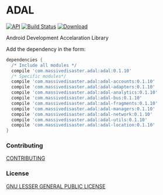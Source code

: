 # ADAL
[![API](https://img.shields.io/badge/API-16%2B-green.svg?style=flat)](https://android-arsenal.com/api?level=16)
[![Build Status](https://travis-ci.org/massivedisaster/ADAL.svg?branch=master)](https://travis-ci.org/massivedisaster/ADAL)
[ ![Download](https://api.bintray.com/packages/massivedisaster/maven/adal/images/download.svg) ](https://bintray.com/massivedisaster/maven/adal/_latestVersion)

Android Development Accelaration Library

Add the dependency in the form:
```gradle
dependencies {
  /* Include all modules */
  compile 'com.massivedisaster.adal:adal:0.1.10'
  /* Specific modules*/
  compile 'com.massivedisaster.adal:adal-accounts:0.1.10'
  compile 'com.massivedisaster.adal:adal-adapters:0.1.10'
  compile 'com.massivedisaster.adal:adal-analytics:0.1.10'
  compile 'com.massivedisaster.adal:adal-bus:0.1.10'
  compile 'com.massivedisaster.adal:adal-fragments:0.1.10'
  compile 'com.massivedisaster.adal:adal-managers:0.1.10'
  compile 'com.massivedisaster.adal:adal-network:0.1.10'
  compile 'com.massivedisaster.adal:adal-utils:0.1.10'
  compile 'com.massivedisaster.adal:adal-location:0.1.10'
}
```

### Contributing
[CONTRIBUTING](CONTRIBUTING.md)

### License
[GNU LESSER GENERAL PUBLIC LICENSE](LICENSE.md)